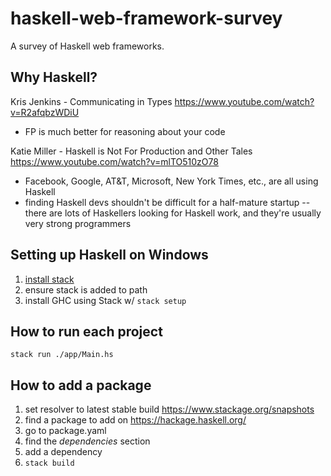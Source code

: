 # haskell-web-framework-survey

A survey of Haskell web frameworks.

## Why Haskell?

Kris Jenkins - Communicating in Types
https://www.youtube.com/watch?v=R2afqbzWDiU

- FP is much better for reasoning about your code

Katie Miller - Haskell is Not For Production and Other Tales
https://www.youtube.com/watch?v=mlTO510zO78

- Facebook, Google, AT&T, Microsoft, New York Times, etc., are all using Haskell
- finding Haskell devs shouldn't be difficult for a half-mature startup -- there are lots of Haskellers looking for Haskell work, and they're usually very strong programmers

## Setting up Haskell on Windows

1. [install stack](https://www.haskell.org/downloads/#stack)
2. ensure stack is added to path
3. install GHC using Stack w/ `stack setup`

## How to run each project

`stack run ./app/Main.hs`

## How to add a package

1. set resolver to latest stable build https://www.stackage.org/snapshots
2. find a package to add on https://hackage.haskell.org/
3. go to package.yaml
4. find the _dependencies_ section
5. add a dependency
6. `stack build`
